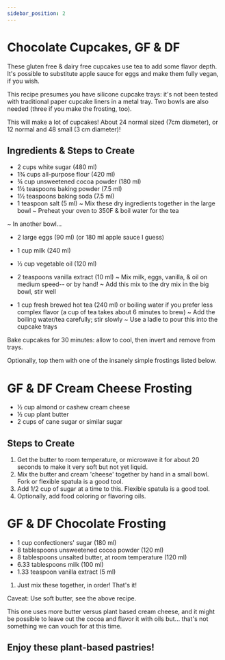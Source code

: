 ```yaml
---
sidebar_position: 2
---
```


# Chocolate Cupcakes, GF & DF

These gluten free & dairy free cupcakes use tea to add some flavor depth. It's possible to substitute apple sauce for eggs and make them fully vegan, if you wish.

This recipe presumes you have silicone cupcake trays: it's not been tested with traditional paper cupcake liners in a metal tray. Two bowls are also needed (three if you make the frosting, too).

This will make a lot of cupcakes! About 24 normal sized (7cm diameter), or 12 normal and 48 small (3 cm diameter)!

## Ingredients & Steps to Create
- 2 cups white sugar (480 ml)
- 1¾ cups all-purpose flour (420 ml)
- ¾ cup unsweetened cocoa powder (180 ml)
- 1½ teaspoons baking powder (7.5 ml)
- 1½ teaspoons baking soda (7.5 ml)
- 1 teaspoon salt (5 ml)
~ Mix these dry ingredients together in the large bowl
~ Preheat your oven to 350F & boil water for the tea

~ In another bowl...
- 2 large eggs (90 ml) (or 180 ml apple sauce I guess)
- 1 cup milk (240 ml)
- ½ cup vegetable oil (120 ml)
- 2 teaspoons vanilla extract (10 ml)
~ Mix milk, eggs, vanilla, & oil on medium speed-- or by hand!
~ Add this mix to the dry mix in the big bowl, stir well

- 1 cup fresh brewed hot tea (240 ml) or boiling water if you prefer less complex flavor
(a cup of tea takes about 6 minutes to brew)
~ Add the boiling water/tea carefully; stir slowly
~ Use a ladle to pour this into the cupcake trays

Bake cupcakes for 30 minutes: allow to cool, then invert and remove from trays.

Optionally, top them with one of the insanely simple frostings listed below.


# GF & DF Cream Cheese Frosting
- ½ cup almond or cashew cream cheese
- ½ cup plant butter
- 2 cups of cane sugar or similar sugar

## Steps to Create
1. Get the butter to room temperature, or microwave it for about 20 seconds to make it very soft but not yet liquid.
2. Mix the butter and cream 'cheese' together by hand in a small bowl. Fork or flexible spatula is a good tool.
3. Add 1/2 cup of sugar at a time to this. Flexible spatula is a good tool.
4. Optionally, add food coloring or flavoring oils.


# GF & DF Chocolate Frosting
- 1 cup confectioners' sugar (180 ml)
- 8 tablespoons unsweetened cocoa powder (120 ml)
- 8 tablespoons unsalted butter, at room temperature (120 ml)
- 6.33 tablespoons milk (100 ml)
- 1.33 teaspoon vanilla extract (5 ml)

1. Just mix these together, in order! That's it!

Caveat: Use soft butter, see the above recipe.

This one uses more butter versus plant based cream cheese, and it might be possible to leave out the cocoa and flavor it with oils but... that's not something we can vouch for at this time.

## Enjoy these plant-based pastries!